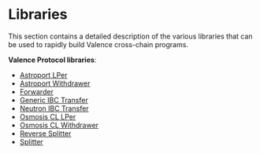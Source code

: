# Libraries

This section contains a detailed description of the various libraries that can be used to rapidly build Valence cross-chain programs.

**Valence Protocol libraries**:

- [Astroport LPer](./astroport-lper.md)
- [Astroport Withdrawer](./astroport-withdrawer.md)
- [Forwarder](./forwarder.md)
- [Generic IBC Transfer](./generic-ibc-transfer.md)
- [Neutron IBC Transfer](./neutron-ibc-transfer.md)
- [Osmosis CL LPer](./osmosis-cl-lper.md)
- [Osmosis CL Withdrawer](./osmosis-cl-withdrawer.md)
- [Reverse Splitter](./reverse-splitter.md)
- [Splitter](./splitter.md)
